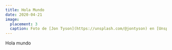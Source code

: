 ```yaml
---
title: Hola Mundo
date: 2020-04-21
image:
  placement: 3
  caption: Foto de [Jon Tyson](https://unsplash.com/@jontyson) en [Unsplash](https://unsplash.com)
---
```


Hola mundo
